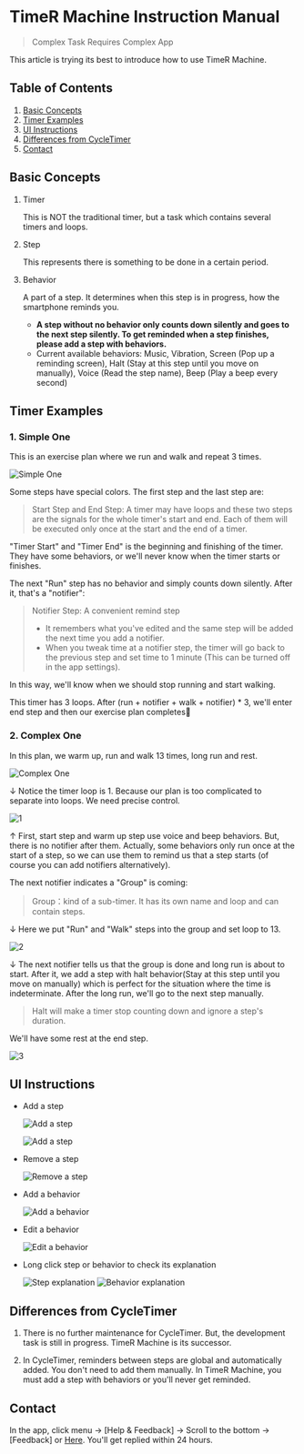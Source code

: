 # TimeR Machine Instruction Manual

> Complex Task Requires Complex App

This article is trying its best to introduce how to use TimeR Machine.

## Table of Contents

1. [Basic Concepts](#Basic-Concepts)
1. [Timer Examples](#Timer-Examples)
1. [UI Instructions](#UI-Instructions)
1. [Differences from CycleTimer](#Differences-from-CycleTimer)
1. [Contact](#Contact)

## Basic Concepts

1. Timer

    This is NOT the traditional timer, but a task which contains several timers and loops.

1. Step

    This represents there is something to be done in a certain period.

1. Behavior

    A part of a step. It determines when this step is in progress, how the smartphone reminds you.

    - **A step without no behavior only counts down silently and goes to the next step silently. To get reminded when a step finishes, please add a step with behaviors.**
    - Current available behaviors: Music, Vibration, Screen (Pop up a reminding screen), Halt (Stay at this step until you move on manually), Voice (Read the step name), Beep (Play a beep every second)

## Timer Examples

### 1. Simple One

This is an exercise plan where we run and walk and repeat 3 times.

![Simple One](en/simple-timer.webp)

Some steps have special colors. The first step and the last step are:

> Start Step and End Step: A timer may have loops and these two steps are the signals for the whole timer's start and end. Each of them will be executed only once at the start and the end of a timer.

"Timer Start" and "Timer End" is the beginning and finishing of the timer. They have some behaviors, or we'll never know when the timer starts or finishes.

The next "Run" step has no behavior and simply counts down silently. After it, that's a "notifier":

> Notifier Step: A convenient remind step
> - It remembers what you've edited and the same step will be added the next time you add a notifier.
> - When you tweak time at a notifier step, the timer will go back to the previous step and set time to 1 minute (This can be turned off in the app settings).

In this way, we'll know when we should stop running and start walking.

This timer has 3 loops. After (run + notifier + walk + notifier) * 3, we'll enter end step and then our exercise plan completes🎉

### 2. Complex One

In this plan, we warm up, run and walk 13 times, long run and rest.

![Complex One](en/complex-timer.webp)

↓ Notice the timer loop is 1. Because our plan is too complicated to separate into loops. We need precise control.

![1](en/complex-timer1.webp)

↑ First, start step and warm up step use voice and beep behaviors. But, there is no notifier after them. Actually, some behaviors only run once at the start of a step, so we can use them to remind us that a step starts (of course you can add notifiers alternatively).

The next notifier indicates a "Group" is coming:

> Group：kind of a sub-timer. It has its own name and loop and can contain steps.

↓ Here we put "Run" and "Walk" steps into the group and set loop to 13.

![2](en/complex-timer2.webp)

↓ The next notifier tells us that the group is done and long run is about to start. After it, we add a step with halt behavior(Stay at this step until you move on manually) which is perfect for the situation where the time is indeterminate. After the long run, we'll go to the next step manually.

> Halt will make a timer stop counting down and ignore a step's duration.

We'll have some rest at the end step.

![3](en/complex-timer3.webp)

## UI Instructions

- Add a step

    ![Add a step](en/add-step1.webp)

    ![Add a step](en/add-step2.webp)

- Remove a step

    ![Remove a step](en/remove-step.webp)

- Add a behavior

    ![Add a behavior](en/add-behavior.webp)

- Edit a behavior

    ![Edit a behavior](en/edit-behavior.webp)

- Long click step or behavior to check its explanation

    ![Step explanation](en/tooltip1.webp)
    ![Behavior explanation](en/tooltip2.webp)

## Differences from CycleTimer

1. There is no further maintenance for CycleTimer. But, the development task is still in progress. TimeR Machine is its successor.

2. In CycleTimer, reminders between steps are global and automatically added. You don't need to add them manually. In TimeR Machine, you must add a step with behaviors or you'll never get reminded.

## Contact

In the app, click menu -> [Help & Feedback] -> Scroll to the bottom -> [Feedback] or [Here](mailto:ligrsidfd@gmail.com). You'll get replied within 24 hours.
